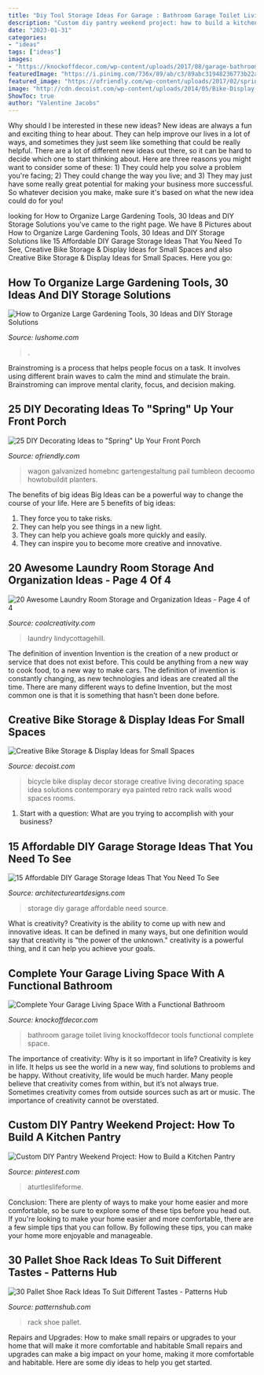 ```yaml
---
title: "Diy Tool Storage Ideas For Garage : Bathroom Garage Toilet Living Knockoffdecor Tools Functional Complete Space"
description: "Custom diy pantry weekend project: how to build a kitchen pantry"
date: "2023-01-31"
categories:
- "ideas"
tags: ["ideas"]
images:
- "https://knockoffdecor.com/wp-content/uploads/2017/08/garage-bathroom-10.jpg"
featuredImage: "https://i.pinimg.com/736x/89/ab/c3/89abc31948236773b22aa244e52b6f45.jpg"
featured_image: "https://ofriendly.com/wp-content/uploads/2017/02/spring-porch/25-spring-up-your-porch.jpg"
image: "http://cdn.decoist.com/wp-content/uploads/2014/05/Bike-Display-Idea-With-Vintage-Gold-Bicycle.jpg"
ShowToc: true
author: "Valentine Jacobs"
---
```



Why should I be interested in these new ideas?
New ideas are always a fun and exciting thing to hear about. They can help improve our lives in a lot of ways, and sometimes they just seem like something that could be really helpful. There are a lot of different new ideas out there, so it can be hard to decide which one to start thinking about. Here are three reasons you might want to consider some of these: 1) They could help you solve a problem you're facing; 2) They could change the way you live; and 3) They may just have some really great potential for making your business more successful. So whatever decision you make, make sure it's based on what the new idea could do for you!

	

		
looking for How to Organize Large Gardening Tools, 30 Ideas and DIY Storage Solutions you've came to the right page. We have 8 Pictures about How to Organize Large Gardening Tools, 30 Ideas and DIY Storage Solutions like 15 Affordable DIY Garage Storage Ideas That You Need To See, Creative Bike Storage &amp; Display Ideas for Small Spaces and also Creative Bike Storage &amp; Display Ideas for Small Spaces. Here you go:
		
    
## How To Organize Large Gardening Tools, 30 Ideas And DIY Storage Solutions

<img loading=lazy src="https://www.lushome.com/wp-content/uploads/2020/01/storage-ideas-gadening-tools-11.jpg" onerror="this.onerror=null;this.src='https://tse2.mm.bing.net/th?id=OIP.1GGCyq0UV2ovxBIfGfxOiwHaJ3&amp;pid=15.1';" alt="How to Organize Large Gardening Tools, 30 Ideas and DIY Storage Solutions">

_Source: lushome.com_

>. 

	

Brainstroming is a process that helps people focus on a task. It involves using different brain waves to calm the mind and stimulate the brain. Brainstroming can improve mental clarity, focus, and decision making.

    
## 25 DIY Decorating Ideas To &quot;Spring&quot; Up Your Front Porch

<img loading=lazy src="https://ofriendly.com/wp-content/uploads/2017/02/spring-porch/25-spring-up-your-porch.jpg" onerror="this.onerror=null;this.src='https://tse3.mm.bing.net/th?id=OIP.dPtqkMOGx0jaMI62fyhMewHaLx&amp;pid=15.1';" alt="25 DIY Decorating Ideas to &quot;Spring&quot; Up Your Front Porch">

_Source: ofriendly.com_

>wagon galvanized homebnc gartengestaltung pail tumbleon decoomo howtobuildit planters. 

	

The benefits of big ideas
Big Ideas can be a powerful way to change the course of your life. Here are 5 benefits of big ideas:
1. They force you to take risks.
2. They can help you see things in a new light.
3. They can help you achieve goals more quickly and easily.
4. They can inspire you to become more creative and innovative.

    
## 20 Awesome Laundry Room Storage And Organization Ideas - Page 4 Of 4

<img loading=lazy src="https://coolcreativity.com/wp-content/uploads/2016/06/DIY-Pretty-Utility-Cabinet.jpg" onerror="this.onerror=null;this.src='https://tse3.mm.bing.net/th?id=OIP.p70XIdFIukobnPAmAhCWHwHaN2&amp;pid=15.1';" alt="20 Awesome Laundry Room Storage and Organization Ideas - Page 4 of 4">

_Source: coolcreativity.com_

>laundry lindycottagehill. 

	

The definition of invention
Invention is the creation of a new product or service that does not exist before. This could be anything from a new way to cook food, to a new way to make cars. The definition of invention is constantly changing, as new technologies and ideas are created all the time. There are many different ways to define Invention, but the most common one is that it is something that hasn't been done before.

    
## Creative Bike Storage &amp; Display Ideas For Small Spaces

<img loading=lazy src="http://cdn.decoist.com/wp-content/uploads/2014/05/Bike-Display-Idea-With-Vintage-Gold-Bicycle.jpg" onerror="this.onerror=null;this.src='https://tse4.mm.bing.net/th?id=OIP.UqJR8_zoXjjf6G8DuLTF9AHaE8&amp;pid=15.1';" alt="Creative Bike Storage &amp; Display Ideas for Small Spaces">

_Source: decoist.com_

>bicycle bike display decor storage creative living decorating space idea solutions contemporary eya painted retro rack walls wood spaces rooms. 

	

1. Start with a question: What are you trying to accomplish with your business?

    
## 15 Affordable DIY Garage Storage Ideas That You Need To See

<img loading=lazy src="https://www.architectureartdesigns.com/wp-content/uploads/2017/08/8-37.jpg" onerror="this.onerror=null;this.src='https://tse4.mm.bing.net/th?id=OIP.rmNBcxakZ7bOQc60FDP3GAHaHa&amp;pid=15.1';" alt="15 Affordable DIY Garage Storage Ideas That You Need To See">

_Source: architectureartdesigns.com_

>storage diy garage affordable need source. 

	

What is creativity?
Creativity is the ability to come up with new and innovative ideas. It can be defined in many ways, but one definition would say that creativity is "the power of the unknown." creativity is a powerful thing, and it can help you achieve your goals.

    
## Complete Your Garage Living Space With A Functional Bathroom

<img loading=lazy src="https://knockoffdecor.com/wp-content/uploads/2017/08/garage-bathroom-10.jpg" onerror="this.onerror=null;this.src='https://tse3.mm.bing.net/th?id=OIP.rM1wIFNB0IYI41VoK3Q2OAHaLI&amp;pid=15.1';" alt="Complete Your Garage Living Space With a Functional Bathroom">

_Source: knockoffdecor.com_

>bathroom garage toilet living knockoffdecor tools functional complete space. 

	

The importance of creativity: Why is it so important in life?
Creativity is key in life. It helps us see the world in a new way, find solutions to problems and be happy. Without creativity, life would be much harder. Many people believe that creativity comes from within, but it’s not always true. Sometimes creativity comes from outside sources such as art or music. The importance of creativity cannot be overstated.

    
## Custom DIY Pantry Weekend Project: How To Build A Kitchen Pantry

<img loading=lazy src="https://i.pinimg.com/736x/89/ab/c3/89abc31948236773b22aa244e52b6f45.jpg" onerror="this.onerror=null;this.src='https://tse4.mm.bing.net/th?id=OIP.9oIcOefNh3j_egX-IuUSMQHaLH&amp;pid=15.1';" alt="Custom DIY Pantry Weekend Project: How to Build a Kitchen Pantry">

_Source: pinterest.com_

>aturtleslifeforme. 

	

Conclusion: There are plenty of ways to make your home easier and more comfortable, so be sure to explore some of these tips before you head out.
If you're looking to make your home easier and more comfortable, there are a few simple tips that you can follow. By following these tips, you can make your home more enjoyable and manageable.

    
## 30 Pallet Shoe Rack Ideas To Suit Different Tastes - Patterns Hub

<img loading=lazy src="https://patternshub.com/wp-content/uploads/2016/11/Pallet-shoe-rack-wall.jpg" onerror="this.onerror=null;this.src='https://tse4.mm.bing.net/th?id=OIP.qxyuwPAL4PpCaahdN3EDbwHaJ3&amp;pid=15.1';" alt="30 Pallet Shoe Rack Ideas To Suit Different Tastes - Patterns Hub">

_Source: patternshub.com_

>rack shoe pallet. 

	

Repairs and Upgrades: How to make small repairs or upgrades to your home that will make it more comfortable and habitable
Small repairs and upgrades can make a big impact on your home, making it more comfortable and habitable. Here are some diy ideas to help you get started.

